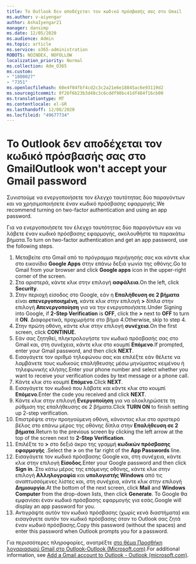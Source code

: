 ```yaml
---
title: Το Outlook δεν αποδέχεται τον κωδικό πρόσβασής σας στο Gmail
ms.author: v-aiyengar
author: AshaIyengar21
manager: dansimp
ms.date: 12/05/2020
ms.audience: Admin
ms.topic: article
ms.service: o365-administration
ROBOTS: NOINDEX, NOFOLLOW
localization_priority: Normal
ms.collection: Adm_O365
ms.custom:
- "1800027"
- "7351"
ms.openlocfilehash: 60e4f04fbf4cd2c3c2a21e6e18845ac6e93119d2
ms.sourcegitcommit: 0f26f6b23b3d48c3c6cddf98bc41df484f16cb00
ms.translationtype: MT
ms.contentlocale: el-GR
ms.lasthandoff: 12/08/2020
ms.locfileid: "49677734"
---
```

# <a name="outlook-wont-accept-your-gmail-password"></a><span data-ttu-id="3221f-102">Το Outlook δεν αποδέχεται τον κωδικό πρόσβασής σας στο Gmail</span><span class="sxs-lookup"><span data-stu-id="3221f-102">Outlook won't accept your Gmail password</span></span>

<span data-ttu-id="3221f-103">Συνιστούμε να ενεργοποιήσετε τον έλεγχο ταυτότητας δύο παραγόντων και να χρησιμοποιήσετε έναν κωδικό πρόσβασης εφαρμογής.</span><span class="sxs-lookup"><span data-stu-id="3221f-103">We recommend turning on two-factor authentication and using an app password.</span></span>

<span data-ttu-id="3221f-104">Για να ενεργοποιήσετε τον έλεγχο ταυτότητας δύο παραγόντων και να λάβετε έναν κωδικό πρόσβασης εφαρμογής, ακολουθήστε τα παρακάτω βήματα.</span><span class="sxs-lookup"><span data-stu-id="3221f-104">To turn on two-factor authentication and get an app password, use the following steps.</span></span>

1. <span data-ttu-id="3221f-105">Μεταβείτε στο Gmail από το πρόγραμμα περιήγησής σας και κάντε κλικ στο εικονίδιο **Google Apps** στην επάνω δεξιά γωνία της οθόνης.</span><span class="sxs-lookup"><span data-stu-id="3221f-105">Go to Gmail from your browser and click **Google apps** icon in the upper-right corner of the screen.</span></span>
1. <span data-ttu-id="3221f-106">Στα αριστερά, κάντε κλικ στην επιλογή **ασφάλεια**.</span><span class="sxs-lookup"><span data-stu-id="3221f-106">On the left, click **Security**.</span></span>
1. <span data-ttu-id="3221f-107">Στην περιοχή είσοδος στο Google, εάν η **Επαλήθευση σε 2 βήματα** είναι **απενεργοποιημένη**, κάντε κλικ στην επιλογή **>** δίπλα στην επιλογή **Απενεργοποίηση** για να την ενεργοποιήσετε.</span><span class="sxs-lookup"><span data-stu-id="3221f-107">Under Signing into Google, if **2-Step Verification** is **OFF**, click the **>** next to **OFF** to turn it **ON**.</span></span> <span data-ttu-id="3221f-108">Διαφορετικά, προχωρήστε στο βήμα 4.</span><span class="sxs-lookup"><span data-stu-id="3221f-108">Otherwise, skip to step 4.</span></span>
1. <span data-ttu-id="3221f-109">Στην πρώτη οθόνη, κάντε κλικ στην επιλογή **συνέχεια**.</span><span class="sxs-lookup"><span data-stu-id="3221f-109">On the first screen, click **CONTINUE**.</span></span>
1. <span data-ttu-id="3221f-110">Εάν σας ζητηθεί, πληκτρολογήστε τον κωδικό πρόσβασής σας στο Gmail και, στη συνέχεια, κάντε κλικ στο κουμπί **Επόμενο**.</span><span class="sxs-lookup"><span data-stu-id="3221f-110">If prompted, enter your Gmail password, and then click **NEXT**.</span></span>
1. <span data-ttu-id="3221f-111">Εισαγάγετε τον αριθμό τηλεφώνου σας και επιλέξτε εάν θέλετε να λαμβάνετε τους κωδικούς επαλήθευσης μέσω μηνύματος κειμένου ή τηλεφωνικής κλήσης.</span><span class="sxs-lookup"><span data-stu-id="3221f-111">Enter your phone number and select whether you want to receive your verification codes by text message or a phone call.</span></span>
1. <span data-ttu-id="3221f-112">Κάντε κλικ στο κουμπί **Επόμενο**.</span><span class="sxs-lookup"><span data-stu-id="3221f-112">Click **NEXT**.</span></span>
1. <span data-ttu-id="3221f-113">Εισαγάγετε τον κωδικό που λάβατε και κάντε κλικ στο κουμπί **Επόμενο**.</span><span class="sxs-lookup"><span data-stu-id="3221f-113">Enter the code you received and click **NEXT**.</span></span>
1. <span data-ttu-id="3221f-114">Κάντε κλικ στην επιλογή **Ενεργοποίηση** για να ολοκληρώσετε τη ρύθμιση της επαλήθευσης σε 2 βήματα.</span><span class="sxs-lookup"><span data-stu-id="3221f-114">Click **TURN ON** to finish setting up 2-step verification.</span></span>
1. <span data-ttu-id="3221f-115">Επιστρέψτε στην προηγούμενη οθόνη, κάνοντας κλικ στο αριστερό βέλος στο επάνω μέρος της οθόνης δίπλα στην **Επαλήθευση σε 2 βήματα**.</span><span class="sxs-lookup"><span data-stu-id="3221f-115">Return to the previous screen by clicking the left arrow at the top of the screen next to **2-Step Verification**.</span></span>
1. <span data-ttu-id="3221f-116">Επιλέξτε το **>** στο δεξιό άκρο της γραμμή **κωδικών πρόσβασης εφαρμογής** .</span><span class="sxs-lookup"><span data-stu-id="3221f-116">Select the **>** on the far right of the **App Passwords** line.</span></span>
1. <span data-ttu-id="3221f-117">Εισαγάγετε τον κωδικό πρόσβασης Google και, στη συνέχεια, κάντε κλικ στην επιλογή **Είσοδος**.</span><span class="sxs-lookup"><span data-stu-id="3221f-117">Enter your Google password and then click **Sign in**.</span></span> <span data-ttu-id="3221f-118">Στο κάτω μέρος της επόμενης οθόνης, κάντε κλικ στην επιλογή **Αλληλογραφία** και **υπολογιστής Windows** από τις αναπτυσσόμενες λίστες και, στη συνέχεια, κάντε κλικ στην επιλογή **Δημιουργία**.</span><span class="sxs-lookup"><span data-stu-id="3221f-118">At the bottom of the next screen, click **Mail** and **Windows Computer** from the drop-down lists, then click **Generate**.</span></span>
<span data-ttu-id="3221f-119">Το Google θα εμφανίσει έναν κωδικό πρόσβασης εφαρμογής για εσάς.</span><span class="sxs-lookup"><span data-stu-id="3221f-119">Google will display an app password for you.</span></span> 
13. <span data-ttu-id="3221f-120">Αντιγράψτε αυτόν τον κωδικό πρόσβασης (χωρίς κενά διαστήματα) και εισαγάγετε αυτόν τον κωδικό πρόσβασης όταν το Outlook σας ζητά έναν κωδικό πρόσβασης.</span><span class="sxs-lookup"><span data-stu-id="3221f-120">Copy this password (without the spaces) and enter this password when Outlook prompts you for a password.</span></span>

<span data-ttu-id="3221f-121">Για περισσότερες πληροφορίες, ανατρέξτε [στο θέμα Προσθήκη λογαριασμού Gmail στο Outlook-Outlook (Microsoft.com)](https://support.microsoft.com/office/add-a-gmail-account-to-outlook-70191667-9c52-4581-990e-e30318c2c081).</span><span class="sxs-lookup"><span data-stu-id="3221f-121">For additional information, see [Add a Gmail account to Outlook - Outlook (microsoft.com)](https://support.microsoft.com/office/add-a-gmail-account-to-outlook-70191667-9c52-4581-990e-e30318c2c081).</span></span>
